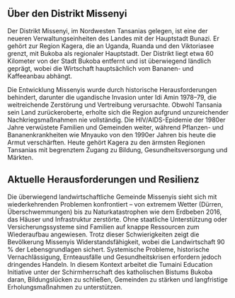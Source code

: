 ## Über den Distrikt Missenyi

Der Distrikt Missenyi, im Nordwesten Tansanias gelegen, ist eine der neueren Verwaltungseinheiten des Landes mit der Hauptstadt Bunazi. Er gehört zur Region Kagera, die an Uganda, Ruanda und den Viktoriasee grenzt, mit Bukoba als regionaler Hauptstadt. Der Distrikt liegt etwa 60 Kilometer von der Stadt Bukoba entfernt und ist überwiegend ländlich geprägt, wobei die Wirtschaft hauptsächlich vom Bananen- und Kaffeeanbau abhängt.

Die Entwicklung Missenyis wurde durch historische Herausforderungen behindert, darunter die ugandische Invasion unter Idi Amin 1978–79, die weitreichende Zerstörung und Vertreibung verursachte. Obwohl Tansania sein Land zurückeroberte, erholte sich die Region aufgrund unzureichender Nachkriegsmaßnahmen nie vollständig. Die HIV/AIDS-Epidemie der 1980er Jahre verwüstete Familien und Gemeinden weiter, während Pflanzen- und Bananenkrankheiten wie Mnyauko von den 1990er Jahren bis heute die Armut verschärften. Heute gehört Kagera zu den ärmsten Regionen Tansanias mit begrenztem Zugang zu Bildung, Gesundheitsversorgung und Märkten.

## Aktuelle Herausforderungen und Resilienz

Die überwiegend landwirtschaftliche Gemeinde Missenyis sieht sich mit wiederkehrenden Problemen konfrontiert – von extremem Wetter (Dürren, Überschwemmungen) bis zu Naturkatastrophen wie dem Erdbeben 2016, das Häuser und Infrastruktur zerstörte. Ohne staatliche Unterstützung oder Versicherungssysteme sind Familien auf knappe Ressourcen zum Wiederaufbau angewiesen. Trotz dieser Schwierigkeiten zeigt die Bevölkerung Missenyis Widerstandsfähigkeit, wobei die Landwirtschaft 90 % der Lebensgrundlagen sichert. Systemische Probleme, historische Vernachlässigung, Ernteausfälle und Gesundheitskrisen erfordern jedoch dringendes Handeln. In diesem Kontext arbeitet die Tumaini Education Initiative unter der Schirmherrschaft des katholischen Bistums Bukoba daran, Bildungslücken zu schließen, Gemeinden zu stärken und langfristige Erholungsmaßnahmen zu unterstützen.